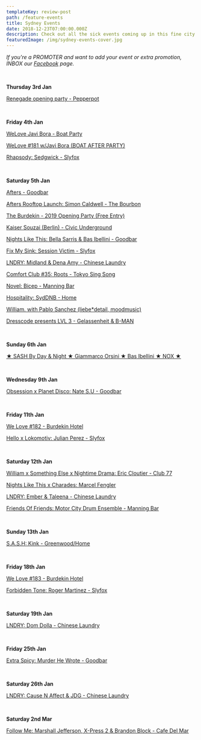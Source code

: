 ```yaml
---
templateKey: review-post
path: /feature-events
title: Sydney Events
date: 2018-12-23T07:00:00.000Z
description: Check out all the sick events coming up in this fine city!
featuredImage: /img/sydney-events-cover.jpg
---
```

_If you're a PROMOTER and want to add your event or extra promotion, INBOX our [Facebook](https://www.facebook.com/ravereviewz) page._

<br>

**Thursday 3rd Jan**

[Renegade opening party - Pepperpot](https://www.facebook.com/events/213622979544593/)

<br>

**Friday 4th Jan**

[WeLove Javi Bora - Boat Party](https://www.facebook.com/events/2326620444237809/)

[WeLove #181 w/Javi Bora (BOAT AFTER PARTY)](https://www.facebook.com/events/2011006218948985/)

[Rhapsody: Sedgwick - Slyfox](https://www.facebook.com/events/921798364693211/)

<br>

**Saturday 5th Jan**

[Afters - Goodbar](https://www.facebook.com/events/2242510209307017/)

[Afters Rooftop Launch: Simon Caldwell - The Bourbon](https://www.facebook.com/events/124054871851451/)

[The Burdekin - 2019 Opening Party (Free Entry)](https://www.facebook.com/events/328261387900477/)

[Kaiser Souzai (Berlin) - Civic Underground](https://www.facebook.com/events/590493448039876/)

[Nights Like This: Bella Sarris & Bas Ibellini - Goodbar](https://www.facebook.com/events/364863007409980/)

[Fix My Sink: Session Victim - Slyfox](https://www.facebook.com/events/371259326957187/)

[LNDRY: Midland & Dena Amy - Chinese Laundry](https://www.facebook.com/events/486443591759464/)

[Comfort Club #35: Roots - Tokyo Sing Song](https://www.facebook.com/events/369198487166478/)

[Novel: Bicep - Manning Bar](https://www.facebook.com/events/2762555217103584/)

[Hospitality: SydDNB - Home](https://www.facebook.com/events/228693841147444/)

[William. with Pablo Sanchez (liebe*detail, moodmusic)](https://www.facebook.com/events/337768683617471/)

[Dresscode presents LVL 3 - Gelassenheit & B-MAN](https://www.facebook.com/events/754304928261601/)

<br>

**Sunday 6th Jan**

[★ SASH By Day & Night ★ Giammarco Orsini ★ Bas Ibellini ★ NOX ★](https://www.facebook.com/events/310256616487252/)

<br>

**Wednesday 9th Jan**

[Obsession x Planet Disco: Nate S.U - Goodbar](https://www.facebook.com/events/1982615245191799/)

<br>

**Friday 11th Jan**

[We Love #182 - Burdekin Hotel](https://www.facebook.com/events/2107314242688256/)

[Hello x Lokomotiv: Julian Perez - Slyfox](https://www.facebook.com/events/581241565651553/)

<br>

**Saturday 12th Jan**

[William x Something Else x Nightime Drama: Eric Cloutier - Club 77](https://www.facebook.com/events/295005471126187/)

[Nights Like This x Charades: Marcel Fengler](https://www.facebook.com/events/754650794916220/)

[LNDRY: Ember & Taleena - Chinese Laundry](https://www.facebook.com/events/524043488101256)

[Friends Of Friends: Motor City Drum Ensemble - Manning Bar](https://www.facebook.com/events/350118145575661/)

<br>

**Sunday 13th Jan**

[S.A.S.H: Kink - Greenwood/Home](https://www.facebook.com/events/279274252779680/)

<br>

**Friday 18th Jan**

[We Love #183 - Burdekin Hotel](https://www.facebook.com/events/2082228215422071/)

[Forbidden Tone: Roger Martinez - Slyfox](https://www.facebook.com/events/2198466726833036/)

<br>

**Saturday 19th Jan**

[LNDRY: Dom Dolla - Chinese Laundry](https://www.facebook.com/events/580687795711925/)

<br>

**Friday 25th Jan**

[Extra Spicy: Murder He Wrote - Goodbar](https://www.facebook.com/events/744341619278481/)

<br>

**Saturday 26th Jan**

[LNDRY: Cause N Affect & JDG - Chinese Laundry](https://www.facebook.com/events/2415338141871765/)

<br>

**Saturday 2nd Mar**

[Follow Me: Marshall Jefferson, X-Press 2 & Brandon Block - Cafe Del Mar](https://www.facebook.com/events/1998886000164449/)
